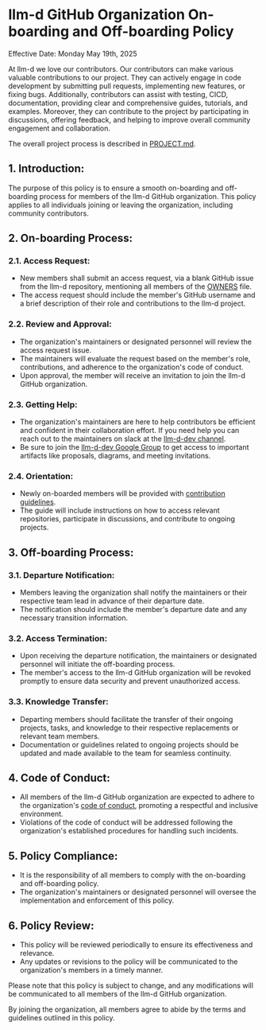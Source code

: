 # llm-d GitHub Organization On-boarding and Off-boarding Policy

Effective Date: Monday May 19th, 2025

At llm-d we love our contributors. Our contributors can make various valuable contributions to our project. They can actively engage in code development by submitting pull requests, implementing new features, or fixing bugs. Additionally, contributors can assist with testing, CICD, documentation, providing clear and comprehensive guides, tutorials, and examples. Moreover, they can contribute to the project by participating in discussions, offering feedback, and helping to improve overall community engagement and collaboration.

The overall project process is described in [PROJECT.md](./PROJECT.md).

## 1. Introduction:

The purpose of this policy is to ensure a smooth on-boarding and off-boarding process for members of the llm-d GitHub organization. This policy applies to all individuals joining or leaving the organization, including community contributors.

## 2. On-boarding Process:

### 2.1. Access Request:

- New members shall submit an access request, via a blank GitHub issue from the llm-d repository, mentioning all members of the [OWNERS](https://github.com/llm-d/llm-d/blob/main/OWNERS) file.
- The access request should include the member's GitHub username and a brief description of their role and contributions to the llm-d project.

### 2.2. Review and Approval:

- The organization's maintainers or designated personnel will review the access request issue.
- The maintainers will evaluate the request based on the member's role, contributions, and adherence to the organization's code of conduct.
- Upon approval, the member will receive an invitation to join the llm-d GitHub organization.

### 2.3. Getting Help:

- The organization's maintainers are here to help contributors be efficient and confident in their collaboration effort. If you need help you can reach out to the maintainers on slack at the [llm-d-dev channel](https://llm-d.slack.com/archives/C08SH9K8JGK).
- Be sure to join the [llm-d-dev Google Group](https://groups.google.com/g/llm-d-contributors) to get access to important artifacts like proposals, diagrams, and meeting invitations.

### 2.4. Orientation:

- Newly on-boarded members will be provided with [contribution guidelines](https://github.com/llm-d/llm-d/blob/main/CONTRIBUTING.md).
- The guide will include instructions on how to access relevant repositories, participate in discussions, and contribute to ongoing projects.

## 3. Off-boarding Process:

### 3.1. Departure Notification:

- Members leaving the organization shall notify the maintainers or their respective team lead in advance of their departure date.
- The notification should include the member's departure date and any necessary transition information.

### 3.2. Access Termination:

- Upon receiving the departure notification, the maintainers or designated personnel will initiate the off-boarding process.
- The member's access to the llm-d GitHub organization will be revoked promptly to ensure data security and prevent unauthorized access.

### 3.3. Knowledge Transfer:

- Departing members should facilitate the transfer of their ongoing projects, tasks, and knowledge to their respective replacements or relevant team members.
- Documentation or guidelines related to ongoing projects should be updated and made available to the team for seamless continuity.

## 4. Code of Conduct:

- All members of the llm-d GitHub organization are expected to adhere to the organization's [code of conduct](https://github.com/llm-d/llm-d/blob/main/CODE_OF_CONDUCT.md), promoting a respectful and inclusive environment.
- Violations of the code of conduct will be addressed following the organization's established procedures for handling such incidents.

## 5. Policy Compliance:

- It is the responsibility of all members to comply with the on-boarding and off-boarding policy.
- The organization's maintainers or designated personnel will oversee the implementation and enforcement of this policy.

## 6. Policy Review:

- This policy will be reviewed periodically to ensure its effectiveness and relevance.
- Any updates or revisions to the policy will be communicated to the organization's members in a timely manner.

Please note that this policy is subject to change, and any modifications will be communicated to all members of the llm-d GitHub organization.

By joining the organization, all members agree to abide by the terms and guidelines outlined in this policy.
